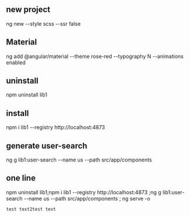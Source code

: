 ## new project
ng new <name> --style scss --ssr false  

## Material
ng add @angular/material --theme rose-red --typography N --animations enabled

## uninstall
npm uninstall lib1

## install
npm i lib1 --registry http://localhost:4873  

## generate user-search  
ng g lib1:user-search --name us --path src/app/components

## one line
npm uninstall lib1;npm i lib1 --registry http://localhost:4873 ;ng g lib1:user-search --name us --path src/app/components ; ng serve -o

```
test text2test text
```

